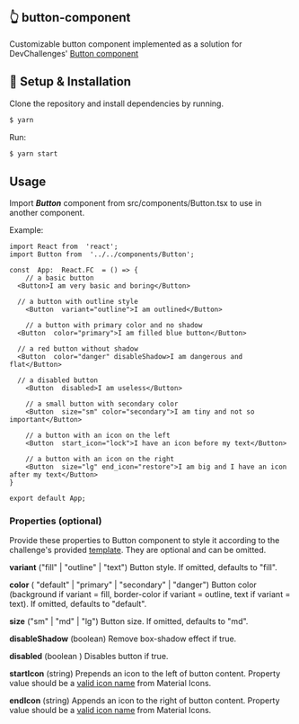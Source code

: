 ## :point_up_2: button-component

Customizable button component implemented as a solution for DevChallenges' [Button component](https://devchallenges.io/challenges/ohgVTyJCbm5OZyTB2gNY)

## :wrench: Setup & Installation

Clone the repository and install dependencies by running.

```sh
$ yarn
```

Run:
```sh
$ yarn start
```

## Usage
Import ***Button*** component from src/components/Button.tsx to use in another component. 

Example:
````tsx
import React from  'react';
import Button from  '../../components/Button';
  
const  App:  React.FC  = () => {
	// a basic button
  <Button>I am very basic and boring</Button> 
  
  // a button with outline style
	<Button  variant="outline">I am outlined</Button>
	
	// a button with primary color and no shadow
  <Button  color="primary">I am filled blue button</Button>

  // a red button without shadow
  <Button  color="danger" disableShadow>I am dangerous and flat</Button>
  
  // a disabled button
	<Button  disabled>I am useless</Button>
	
	// a small button with secondary color
	<Button  size="sm" color="secondary">I am tiny and not so important</Button>
	
	// a button with an icon on the left
	<Button  start_icon="lock">I have an icon before my text</Button>

	// a button with an icon on the right
	<Button  size="lg" end_icon="restore">I am big and I have an icon after my text</Button>
}

export default App;
````

### Properties (optional)
Provide these properties to Button component to style it according to the challenge's provided [template](https://www.figma.com/file/vfMDJhGGnqfaskO2aud06o). They are optional and can be omitted.

**variant** ("fill" | "outline" | "text")
Button style. If omitted, defaults to "fill".

**color** ( "default" | "primary" | "secondary" | "danger")
Button color (background if variant = fill, border-color if variant = outline, text if variant = text). 
If omitted, defaults to "default".

**size** ("sm" | "md" | "lg")
Button size. If omitted, defaults to "md".

**disableShadow** (boolean)
Remove box-shadow effect if true.

**disabled** (boolean )
Disables button if true.

**startIcon** (string)
Prepends an icon to the left of button content. Property value should be a [valid icon name](https://material.io/resources/icons/?style=baseline) from Material Icons.

**endIcon** (string)
Appends an icon to the right of button content. Property value should be a [valid icon name](https://material.io/resources/icons/?style=baseline) from Material Icons.
